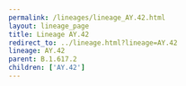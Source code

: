 ```yaml
---
permalink: /lineages/lineage_AY.42.html
layout: lineage_page
title: Lineage AY.42
redirect_to: ../lineage.html?lineage=AY.42
lineage: AY.42
parent: B.1.617.2
children: ['AY.42']
---
```

